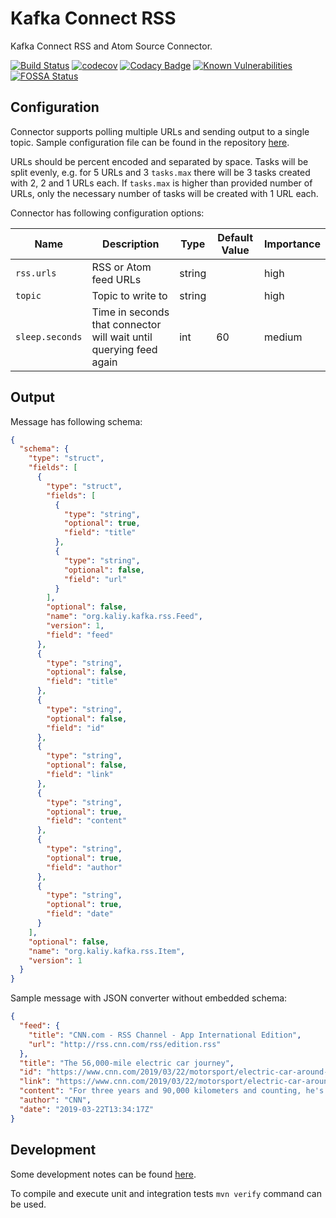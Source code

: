 # Kafka Connect RSS 

Kafka Connect RSS and Atom Source Connector.

[![Build Status](https://travis-ci.com/kaliy/kafka-connect-rss.svg?branch=master)](https://travis-ci.com/kaliy/kafka-connect-rss)
[![codecov](https://codecov.io/gh/kaliy/kafka-connect-rss/branch/master/graph/badge.svg)](https://codecov.io/gh/kaliy/kafka-connect-rss)
[![Codacy Badge](https://api.codacy.com/project/badge/Grade/d3a79e9f6e6a4d4db840799e858b0ed7)](https://www.codacy.com/app/kaliy/kafka-connect-rss)
[![Known Vulnerabilities](https://snyk.io/test/github/kaliy/daily-coding-problem/badge.svg?targetFile=pom.xml)](https://snyk.io/test/github/kaliy/daily-coding-problem?targetFile=pom.xml)
[![FOSSA Status](https://app.fossa.com/api/projects/git%2Bgithub.com%2Fkaliy%2Fkafka-connect-rss.svg?type=shield)](https://app.fossa.com/projects/git%2Bgithub.com%2Fkaliy%2Fkafka-connect-rss?ref=badge_shield)

## Configuration

Connector supports polling multiple URLs and sending output to a single topic. Sample configuration file can be found in the repository [here](https://github.com/kaliy/kafka-connect-rss/blob/master/config/rss-source-connect-sample.properties).

URLs should be percent encoded and separated by space. Tasks will be split evenly, e.g. for 5 URLs and 3 `tasks.max` there will be 3 tasks created with 2, 2 and 1 URLs each. 
If `tasks.max` is higher than provided number of URLs, only the necessary number of tasks will be created with 1 URL each.

Connector has following configuration options:

| Name            | Description                                                        | Type   | Default Value | Importance |
|-----------------|--------------------------------------------------------------------|--------|---------------|------------|
| `rss.urls`      | RSS or Atom feed URLs                                              | string |               | high       |
| `topic`         | Topic to write to                                                  | string |               | high       |
| `sleep.seconds` | Time in seconds that connector will wait until querying feed again | int    | 60            | medium     |

## Output

Message has following schema:

```json
{
  "schema": {
    "type": "struct",
    "fields": [
      {
        "type": "struct",
        "fields": [
          {
            "type": "string",
            "optional": true,
            "field": "title"
          },
          {
            "type": "string",
            "optional": false,
            "field": "url"
          }
        ],
        "optional": false,
        "name": "org.kaliy.kafka.rss.Feed",
        "version": 1,
        "field": "feed"
      },
      {
        "type": "string",
        "optional": false,
        "field": "title"
      },
      {
        "type": "string",
        "optional": false,
        "field": "id"
      },
      {
        "type": "string",
        "optional": false,
        "field": "link"
      },
      {
        "type": "string",
        "optional": true,
        "field": "content"
      },
      {
        "type": "string",
        "optional": true,
        "field": "author"
      },
      {
        "type": "string",
        "optional": true,
        "field": "date"
      }
    ],
    "optional": false,
    "name": "org.kaliy.kafka.rss.Item",
    "version": 1
  }
}
```

Sample message with JSON converter without embedded schema:
```json
{
  "feed": {
    "title": "CNN.com - RSS Channel - App International Edition",
    "url": "http://rss.cnn.com/rss/edition.rss"
  },
  "title": "The 56,000-mile electric car journey",
  "id": "https://www.cnn.com/2019/03/22/motorsport/electric-car-around-the-world-wiebe-wakker-spt-intl/index.html",
  "link": "https://www.cnn.com/2019/03/22/motorsport/electric-car-around-the-world-wiebe-wakker-spt-intl/index.html",
  "content": "For three years and 90,000 kilometers and counting, he's traveled the world powered both by electricity and strangers' kindness.",
  "author": "CNN",
  "date": "2019-03-22T13:34:17Z"
}
```

## Development

Some development notes can be found [here](https://github.com/kaliy/kafka-connect-rss/blob/master/devnotes.md).

To compile and execute unit and integration tests `mvn verify` command can be used.
